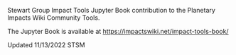 Stewart Group Impact Tools Jupyter Book contribution to the Planetary Impacts Wiki Community Tools.

The Jupyter Book is available at https://impactswiki.net/impact-tools-book/

Updated 11/13/2022 STSM

